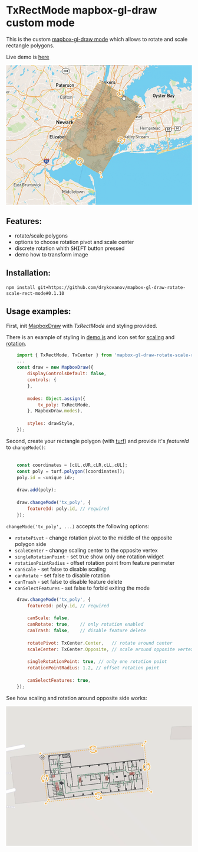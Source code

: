 # TxRectMode mapbox-gl-draw custom mode

This is the custom [mapbox-gl-draw mode](https://github.com/mapbox/mapbox-gl-draw/blob/master/docs/MODES.md) which allows to rotate and scale rectangle polygons.

Live demo is [here](https://drykovanov.github.io/TxRectMode/demo/demo.html)

![Demo gif](/docs/tx_demo1.gif)

## Features:
* rotate/scale polygons
* options to choose rotation pivot and scale center
* discrete rotation whith <kbd>SHIFT</kbd> button pressed 
* demo how to transform image 

## Installation:
```
npm install git+https://github.com/drykovanov/mapbox-gl-draw-rotate-scale-rect-mode#0.1.10
```

## Usage examples:
First, init [MapboxDraw](https://github.com/mapbox/mapbox-gl-draw/blob/master/docs/API.md) with _TxRectMode_ and styling provided.

There is an example of styling in [demo.js](/src/demo.js) and icon set for [scaling](/demo/scale/) and [rotation](/demo/rotate/).

```js
    import { TxRectMode, TxCenter } from 'mapbox-gl-draw-rotate-scale-rect-mode';
    ...
    const draw = new MapboxDraw({
        displayControlsDefault: false,
        controls: {
        },

        modes: Object.assign({
            tx_poly: TxRectMode,
        }, MapboxDraw.modes),

        styles: drawStyle,
    });
```


Second, create your rectangle polygon (with [turf](https://turfjs.org/docs/#polygon)) and provide it's _featureId_ to `changeMode()`:
```js

    const coordinates = [cUL,cUR,cLR,cLL,cUL];
    const poly = turf.polygon([coordinates]);
    poly.id = <unique id>;
    
    draw.add(poly);

    draw.changeMode('tx_poly', {
        featureId: poly.id, // required
    });
```


`changeMode('tx_poly', ...)` accepts the following options:
* `rotatePivot` - change rotation pivot to the middle of the opposite polygon side
* `scaleCenter` - change scaling center to the opposite vertex
* `singleRotationPoint` - set true show only one rotation widget
* `rotationPointRadius` - offset rotation point from feature perimeter 
* `canScale` - set false to disable scaling
* `canRotate` - set false to disable rotation
* `canTrash` - set false to disable feature delete
* `canSelectFeatures` - set false to forbid exiting the mode
```js
    draw.changeMode('tx_poly', {
        featureId: poly.id, // required
        
        canScale: false,
        canRotate: true,    // only rotation enabled
        canTrash: false,    // disable feature delete

        rotatePivot: TxCenter.Center,   // rotate around center
        scaleCenter: TxCenter.Opposite, // scale around opposite vertex
        
        singleRotationPoint: true, // only one rotation point
        rotationPointRadius: 1.2, // offset rotation point
        
        canSelectFeatures: true,
    });
```
See how scaling and rotation around opposite side works:

![Demo gif](/docs/tx_center.gif)
